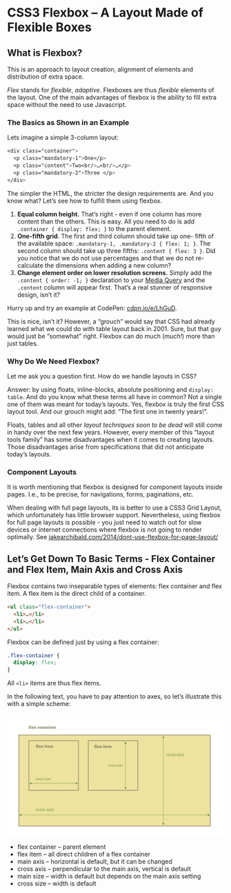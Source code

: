 CSS3 Flexbox – A Layout Made of Flexible Boxes
==============================================

What is Flexbox?
----------------

This is an approach to layout creation, alignment of elements and distribution
of extra space.

*Flex* stands for *flexible*, *adaptive*. Flexboxes are thus *flexible* elements
of the layout. One of the main advantages of flexbox is the ability to fill
extra space without the need to use Javascript.

### The Basics as Shown in an Example

Lets imagine a simple 3-column layout:

```css
<div class="container">
  <p class="mandatory-1">One</p>
  <p class="content">Two<br/>…<br/>…</p>
  <p class="mandatory-2">Three </p>
</div>
```


The simpler the HTML, the stricter the design requirements are. And you know
what? Let’s see how to fulfill them using flexbox.

1.  **Equal column height.** That’s right - even if one column has more content
    than the others. This is easy. All you need to do is add `.container {
    display: flex; }` to the parent element.
2.  **One-fifth grid**. The first and third column should take up one- fifth of
    the available space: `.mandatory-1, .mandatory-2 { flex: 1; }`. The second
    column should take up three fifths: `.content { flex: 3 }`. Did you notice
    that we do not use percentages and that we do not re-calculate the
    dimensions when adding a new column?
3.  **Change element order on lower resolution screens.** Simply add the
    `.content { order: -1; }` declaration to your [Media Query](css3-media-queries.md) and the `.content`
    column will appear first. That’s a real stunner of responsive design, isn’t
    it?

Hurry up and try an example at CodePen: [cdpn.io/e/LhGuD](http://cdpn.io/e/LhGuD).

This is nice, isn’t it? However, a “grouch” would say that CSS had already
learned what we could do with table layout back in 2001. Sure, but that guy
would just be “somewhat” right. Flexbox can do much (*much!*) more than just
tables.

### Why Do We Need Flexbox?

Let me ask you a question first. How do we handle layouts in CSS?

Answer: by using floats, inline-blocks, absolute positioning and `display:
table`. And do you know what these terms all have in common? Not a single one of
them was meant for today’s layouts. Yes, flexbox is truly the first CSS layout
tool. And our grouch might add: “The first one in twenty years!”.

Floats, tables and all other *layout techniques soon to be dead* will still come
in handy over the next few years. However, every member of this “layout tools
family” has some disadvantages when it comes to creating layouts. Those
disadvantages arise from specifications that did not anticipate today’s layouts.

### Component Layouts

It is worth mentioning that flexbox is designed for component layouts inside
pages. I.e., to be precise, for navigations, forms, paginations, etc.

When dealing with full page layouts, its is better to use a CSS3 Grid Layout,
which unfortunately has little browser support. Nevertheless, using flexbox for
full page layouts is possible - you just need to watch out for slow devices or
internet connections where flexbox is not going to render optimally. See
[jakearchibald.com/2014/dont-use-flexbox-for-page-layout/](http://jakearchibald.com/2014/dont-use-flexbox-for-page-layout/)

Let’s Get Down To Basic Terms - Flex Container and Flex Item, Main Axis and Cross Axis
--------------------------------------------------------------------------------------

Flexbox contains two inseparable types of elements: flex container and flex
item. A flex item is the direct child of a container.

```html
<ul class="flex-container">
  <li>…</li>
  <li>…</li>
</ul>
```

Flexbox can be defined just by using a flex container:

```css
.flex-container {
  display: flex;
}
```


All `<li>` items are thus flex items.

In the following text, you have to pay attention to axes, so let’s illustrate
this with a simple scheme:

![flexbox scheme](dist/images/original/flexbox-schema.jpg)

-   flex container – parent element
-   flex item – all direct children of a flex container
-   main axis – horizontal is default, but it can be changed
-   cross axis – perpendicular to the main axis, vertical is default
-   main size – width is default but depends on the main axis setting
-   cross size – width is default
